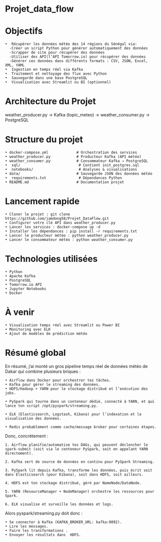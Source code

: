 # Projet_data_flow


# Objectifs
    •  Récupérer les données météo des 14 régions du Sénégal via:
      -Créer un script Python pour générer automatiquement des données 
      -Scrapper de site pour récupérer des données
      -Utiliser des API(l’API Tomorrow.io) pour récupérer des données
      -Générer ces données dans différents formats : CSV, JSON, Excel, XML, YAML 
    •  Ingestion en temps réel via Kafka
    •  Traitement et nettoyage des flux avec Python
    •  Sauvegarde dans une base PostgreSQL
    •  Visualisation avec Streamlit ou BI (optionnel)

# Architecture du Projet

weather_producer.py → Kafka (topic_meteo) → weather_consumer.py → PostgreSQL
                                   
                               
# Structure du projet
    • docker-compose.yml             # Orchestration des services
    • weather_producer.py            # Producteur Kafka (API météo)
    • weather_consumer.py            # Consommateur Kafka → PostgreSQL
    •  sql/                           # Contient init_postgres.sql
    •  notebooks/                     # Analyses & visualisations 
    • data/                          # Sauvegarde JSON des données météo
    •  requirements.txt               # Dépendances Python
    • README.md                      # Documentation projet

# Lancement rapide

    • Cloner le projet : git clone https://github.com/jamdong58/Projet_DataFlow.git
    • Configurer votre clé API dans weather_producer.py
    • Lancer les services : docker-compose up -d
    • Installer les dépendances : pip install -r requirements.txt
    • Lancer le producteur météo : python weather_producer.py
    • Lancer le consommateur météo : python weather_consumer.py
 
# Technologies utilisées

    • Python
    • Apache Kafka
    • PostgreSQL
    • Tomorrow.io API
    • Jupyter Notebooks 
    • Docker

# À venir

    • Visualisation temps réel avec Streamlit ou Power BI
    • Monitoring avec ELK 
    • Ajout de modèles de prédiction météo

# Résumé global


En résumé, j’ai monté un gros pipeline temps réel de données météo de Dakar qui combine plusieurs briques :

    • Airflow dans Docker pour orchestrer tes tâches.
    • Kafka pour gérer le streaming des données.
    • HDFS/Hadoop + YARN pour le stockage distribué et l’exécution des jobs.

    • PySpark qui tourne dans un conteneur dédié, connecté à YARN, et qui lance ton script /opt/pyspark/streaming.py.

    • ELK (Elasticsearch, Logstash, Kibana) pour l’indexation et la visualisation des données.

    • Redis probablement comme cache/message broker pour certaines étapes.
Donc, concrètement :

    1. Airflow planifie/automatise tes DAGs, qui peuvent déclencher le spark-submit (soit via le conteneur PySpark, soit en appelant YARN directement).

    2. Kafka sert de source de données en continu pour PySpark Streaming.

    3. PySpark lit depuis Kafka, transforme les données, puis écrit soit dans Elasticsearch (pour Kibana), soit dans HDFS, soit ailleurs.

    4. HDFS est ton stockage distribué, géré par NameNode/DataNode.

    5. YARN (ResourceManager + NodeManager) orchestre les ressources pour Spark.

    6. ELK visualise et surveille les données et logs.
Alors pyspark/streaming.py doit donc :

    • Se connecter à Kafka (KAFKA_BROKER_URL: kafka:9092).
    • Lire les messages.
    • Faire les transformations .
    • Envoyer les résultats dans  HDFS.